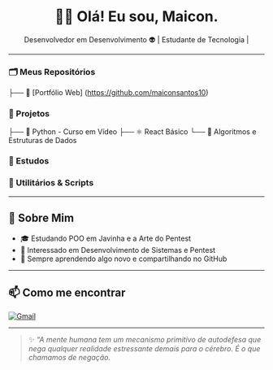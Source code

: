 <h1 align="center">🧑‍💻 Olá! Eu sou, Maicon.</h1>
<p align="center">
  Desenvolvedor em Desenvolvimento 👽 | Estudante de Tecnologia | 
</p>


---

### 🗂️ Meus Repositórios 
├── 💼 [Portfólio Web] (https://github.com/maiconsantos10)



### 📁 Projetos
├── 🐍 Python - Curso em Vídeo
├── ⚛️ React Básico
└── 🔣 Algoritmos e Estruturas de Dados

### 📁 Estudos

### 📁 Utilitários & Scripts

---

## 🌱 Sobre Mim

- 🎓 Estudando POO em Javinha e a Arte do Pentest
- 🧠 Interessado em Desenvolvimento de Sistemas e Pentest
- 🚀 Sempre aprendendo algo novo e compartilhando no GitHub

---

## 📫 Como me encontrar
  
[![Gmail](https://img.shields.io/badge/-Email-red?style=flat&logo=gmail&logoColor=white)](mailto:maiconemanueldeoliveira@outlook.com)

---

> ✨ *“A mente humana tem um mecanismo primitivo de autodefesa que nega qualquer realidade estressante demais para o cérebro. É o que chamamos de negação.*


